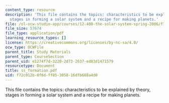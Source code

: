 ```yaml
---
content_type: resource
description: 'This file contains the topics: characteristics to be explained by theory,
  stages in forming a solar system and a recipe for making planets.'
file: /ol-ocw-studio-app/courses/12-400-the-solar-system-spring-2006/f72c012b0f6dff05305816dfb688a4d0_ss_formation.pdf
file_size: 57674
file_type: application/pdf
learning_resource_types: []
license: https://creativecommons.org/licenses/by-nc-sa/4.0/
ocw_type: OCWFile
parent_title: Study Materials
parent_type: CourseSection
parent_uid: e1274f7d-3220-2d73-2637-ed83d1471579
resourcetype: Document
title: ss_formation.pdf
uid: f72c012b-0f6d-ff05-3058-16dfb688a4d0
---
```

This file contains the topics: characteristics to be explained by theory, stages in forming a solar system and a recipe for making planets.